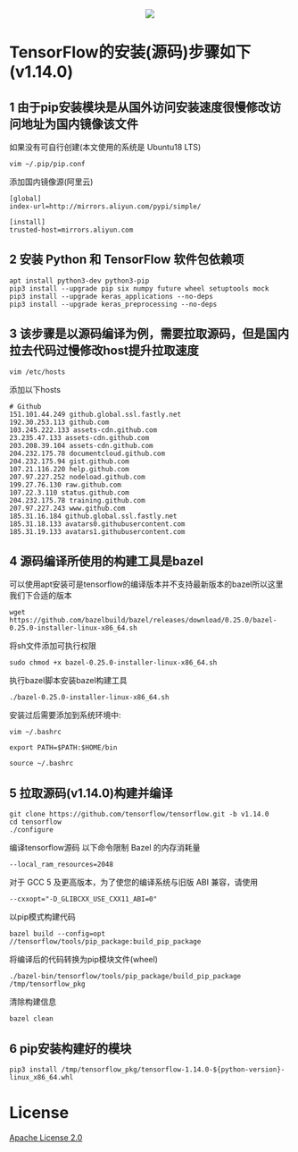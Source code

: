 <div align="center">
  <img src="https://www.tensorflow.org/images/tf_logo_social.png">
</div>

# TensorFlow的安装(源码)步骤如下(v1.14.0)

## 1 由于pip安装模块是从国外访问安装速度很慢修改访问地址为国内镜像该文件
如果没有可自行创建(本文使用的系统是 Ubuntu18 LTS)
```
vim ~/.pip/pip.conf
```

添加国内镜像源(阿里云)
```
[global]
index-url=http://mirrors.aliyun.com/pypi/simple/

[install]
trusted-host=mirrors.aliyun.com
```

## 2 安装 Python 和 TensorFlow 软件包依赖项
```
apt install python3-dev python3-pip
pip3 install --upgrade pip six numpy future wheel setuptools mock
pip3 install --upgrade keras_applications --no-deps
pip3 install --upgrade keras_preprocessing --no-deps
```

## 3 该步骤是以源码编译为例，需要拉取源码，但是国内拉去代码过慢修改host提升拉取速度
```
vim /etc/hosts
```

添加以下hosts
```
# Github
151.101.44.249 github.global.ssl.fastly.net
192.30.253.113 github.com
103.245.222.133 assets-cdn.github.com
23.235.47.133 assets-cdn.github.com
203.208.39.104 assets-cdn.github.com
204.232.175.78 documentcloud.github.com
204.232.175.94 gist.github.com
107.21.116.220 help.github.com
207.97.227.252 nodeload.github.com
199.27.76.130 raw.github.com
107.22.3.110 status.github.com
204.232.175.78 training.github.com
207.97.227.243 www.github.com
185.31.16.184 github.global.ssl.fastly.net
185.31.18.133 avatars0.githubusercontent.com
185.31.19.133 avatars1.githubusercontent.com
```
## 4 源码编译所使用的构建工具是bazel
可以使用apt安装可是tensorflow的编译版本并不支持最新版本的bazel所以这里我们下合适的版本
```
wget https://github.com/bazelbuild/bazel/releases/download/0.25.0/bazel-0.25.0-installer-linux-x86_64.sh
```

将sh文件添加可执行权限
```
sudo chmod +x bazel-0.25.0-installer-linux-x86_64.sh
```

执行bazel脚本安装bazel构建工具
```
./bazel-0.25.0-installer-linux-x86_64.sh
```

安装过后需要添加到系统环境中:

```
vim ~/.bashrc

export PATH=$PATH:$HOME/bin

source ~/.bashrc
```

## 5 拉取源码(v1.14.0)构建并编译
```
git clone https://github.com/tensorflow/tensorflow.git -b v1.14.0
cd tensorflow
./configure
```

编译tensorflow源码
以下命令限制 Bazel 的内存消耗量
```
--local_ram_resources=2048
```

对于 GCC 5 及更高版本，为了使您的编译系统与旧版 ABI 兼容，请使用
```
--cxxopt="-D_GLIBCXX_USE_CXX11_ABI=0"
```
以pip模式构建代码
```
bazel build --config=opt //tensorflow/tools/pip_package:build_pip_package
```

将编译后的代码转换为pip模块文件(wheel)
```
./bazel-bin/tensorflow/tools/pip_package/build_pip_package /tmp/tensorflow_pkg
```

清除构建信息
```
bazel clean
```

## 6 pip安装构建好的模块
```
pip3 install /tmp/tensorflow_pkg/tensorflow-1.14.0-${python-version}-linux_x86_64.whl
```


# License

[Apache License 2.0](LICENSE)
